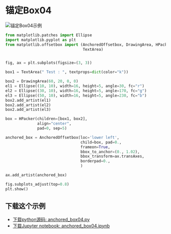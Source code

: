 # 锚定Box04

![锚定Box04示例](https://matplotlib.org/_images/sphx_glr_anchored_box04_001.png)

```python
from matplotlib.patches import Ellipse
import matplotlib.pyplot as plt
from matplotlib.offsetbox import (AnchoredOffsetbox, DrawingArea, HPacker,
                                  TextArea)


fig, ax = plt.subplots(figsize=(3, 3))

box1 = TextArea(" Test : ", textprops=dict(color="k"))

box2 = DrawingArea(60, 20, 0, 0)
el1 = Ellipse((10, 10), width=16, height=5, angle=30, fc="r")
el2 = Ellipse((30, 10), width=16, height=5, angle=170, fc="g")
el3 = Ellipse((50, 10), width=16, height=5, angle=230, fc="b")
box2.add_artist(el1)
box2.add_artist(el2)
box2.add_artist(el3)

box = HPacker(children=[box1, box2],
              align="center",
              pad=0, sep=5)

anchored_box = AnchoredOffsetbox(loc='lower left',
                                 child=box, pad=0.,
                                 frameon=True,
                                 bbox_to_anchor=(0., 1.02),
                                 bbox_transform=ax.transAxes,
                                 borderpad=0.,
                                 )

ax.add_artist(anchored_box)

fig.subplots_adjust(top=0.8)
plt.show()
```

## 下载这个示例
            
- [下载python源码: anchored_box04.py](https://matplotlib.org/_downloads/anchored_box04.py)
- [下载Jupyter notebook: anchored_box04.ipynb](https://matplotlib.org/_downloads/anchored_box04.ipynb)